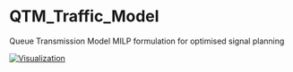 # QTM_Traffic_Model
Queue Transmission Model MILP formulation for optimised signal planning

[![Visualization](Presentation/canberra_sim_opt.gif)](Presentation/canberra_sim_opt.mp4)
